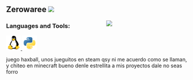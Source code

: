 <h2>Zerowaree <img src="https://www.fg-a.com/flags/argentina-flag-animated.gif" width="25"></h2>
<img align='right' src="https://media.discordapp.net/attachments/1191840804889698444/1194796120543608842/asdasdasrf.jpg?ex=65b1a799&is=659f3299&hm=f6c756598aeaa40a94b77599b758697e8f4d9058dd9b204d98e9b7425822a396&=&format=webp" width="230">
<h3 align="left">Languages and Tools:</h3>
<p align="left"> <a href="https://www.linux.org/" target="_blank" rel="noreferrer"> <img src="https://raw.githubusercontent.com/devicons/devicon/master/icons/linux/linux-original.svg" alt="linux" width="40" height="40"/> </a> <a href="https://www.python.org" target="_blank" rel="noreferrer"> <img src="https://raw.githubusercontent.com/devicons/devicon/master/icons/python/python-original.svg" alt="python" width="40" height="40"/> </a> </p>

juego haxball, unos jueguitos en steam qsy ni me acuerdo como se llaman, y chiteo en minecraft
bueno denle estrellita a mis proyectos dale no seas forro
